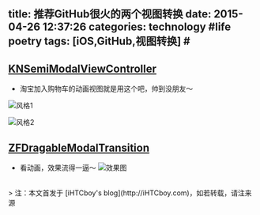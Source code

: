 title: 推荐GitHub很火的两个视图转换
date: 2015-04-26 12:37:26
categories: technology #life poetry
tags: [iOS,GitHub,视图转换]  # <!--more-->
---

## [KNSemiModalViewController](https://github.com/kentnguyen/KNSemiModalViewController)
- 淘宝加入购物车的动画视图就是用这个吧，帅到没朋友～

<!--more-->

![风格1](http://upload-images.jianshu.io/upload_images/99517-a78a19b89f5cae2b.png)

![风格2](http://upload-images.jianshu.io/upload_images/99517-fd4cf12b66abcc09.png)


## [ZFDragableModalTransition](https://github.com/zoonooz/ZFDragableModalTransition)
- 看动画，效果流得一逼～
![效果图](http://upload-images.jianshu.io/upload_images/99517-c14b67ab391f3728.gif)



<br>
> 注：本文首发于 [iHTCboy's blog](http://iHTCboy.com)，如若转载，请注来源


